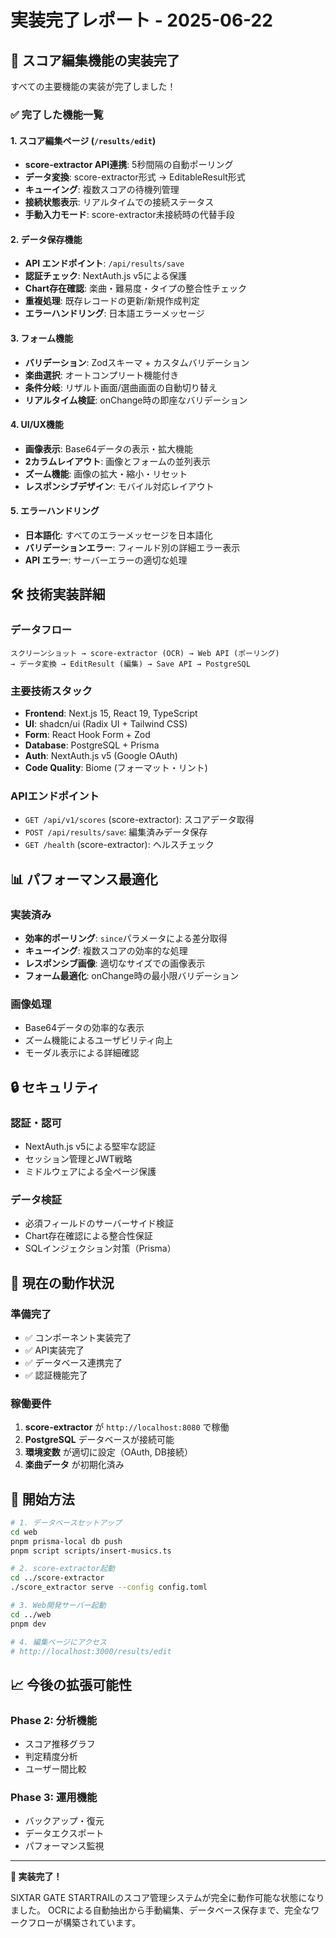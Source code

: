 # 実装完了レポート - 2025-06-22

## 🎉 スコア編集機能の実装完了

すべての主要機能の実装が完了しました！

### ✅ 完了した機能一覧

#### 1. スコア編集ページ (`/results/edit`)
- **score-extractor API連携**: 5秒間隔の自動ポーリング
- **データ変換**: score-extractor形式 → EditableResult形式
- **キューイング**: 複数スコアの待機列管理
- **接続状態表示**: リアルタイムでの接続ステータス
- **手動入力モード**: score-extractor未接続時の代替手段

#### 2. データ保存機能
- **API エンドポイント**: `/api/results/save`
- **認証チェック**: NextAuth.js v5による保護
- **Chart存在確認**: 楽曲・難易度・タイプの整合性チェック
- **重複処理**: 既存レコードの更新/新規作成判定
- **エラーハンドリング**: 日本語エラーメッセージ

#### 3. フォーム機能
- **バリデーション**: Zodスキーマ + カスタムバリデーション
- **楽曲選択**: オートコンプリート機能付き
- **条件分岐**: リザルト画面/選曲画面の自動切り替え
- **リアルタイム検証**: onChange時の即座なバリデーション

#### 4. UI/UX機能
- **画像表示**: Base64データの表示・拡大機能
- **2カラムレイアウト**: 画像とフォームの並列表示
- **ズーム機能**: 画像の拡大・縮小・リセット
- **レスポンシブデザイン**: モバイル対応レイアウト

#### 5. エラーハンドリング
- **日本語化**: すべてのエラーメッセージを日本語化
- **バリデーションエラー**: フィールド別の詳細エラー表示
- **API エラー**: サーバーエラーの適切な処理

## 🛠️ 技術実装詳細

### データフロー
```
スクリーンショット → score-extractor (OCR) → Web API (ポーリング) 
→ データ変換 → EditResult (編集) → Save API → PostgreSQL
```

### 主要技術スタック
- **Frontend**: Next.js 15, React 19, TypeScript
- **UI**: shadcn/ui (Radix UI + Tailwind CSS)
- **Form**: React Hook Form + Zod
- **Database**: PostgreSQL + Prisma
- **Auth**: NextAuth.js v5 (Google OAuth)
- **Code Quality**: Biome (フォーマット・リント)

### APIエンドポイント
- `GET /api/v1/scores` (score-extractor): スコアデータ取得
- `POST /api/results/save`: 編集済みデータ保存
- `GET /health` (score-extractor): ヘルスチェック

## 📊 パフォーマンス最適化

### 実装済み
- **効率的ポーリング**: `since`パラメータによる差分取得
- **キューイング**: 複数スコアの効率的な処理
- **レスポンシブ画像**: 適切なサイズでの画像表示
- **フォーム最適化**: onChange時の最小限バリデーション

### 画像処理
- Base64データの効率的な表示
- ズーム機能によるユーザビリティ向上
- モーダル表示による詳細確認

## 🔒 セキュリティ

### 認証・認可
- NextAuth.js v5による堅牢な認証
- セッション管理とJWT戦略
- ミドルウェアによる全ページ保護

### データ検証
- 必須フィールドのサーバーサイド検証
- Chart存在確認による整合性保証
- SQLインジェクション対策（Prisma）

## 🎯 現在の動作状況

### 準備完了
- ✅ コンポーネント実装完了
- ✅ API実装完了
- ✅ データベース連携完了
- ✅ 認証機能完了

### 稼働要件
1. **score-extractor** が `http://localhost:8080` で稼働
2. **PostgreSQL** データベースが接続可能
3. **環境変数** が適切に設定（OAuth, DB接続）
4. **楽曲データ** が初期化済み

## 🚀 開始方法

```bash
# 1. データベースセットアップ
cd web
pnpm prisma-local db push
pnpm script scripts/insert-musics.ts

# 2. score-extractor起動
cd ../score-extractor
./score_extractor serve --config config.toml

# 3. Web開発サーバー起動
cd ../web
pnpm dev

# 4. 編集ページにアクセス
# http://localhost:3000/results/edit
```

## 📈 今後の拡張可能性

### Phase 2: 分析機能
- スコア推移グラフ
- 判定精度分析
- ユーザー間比較

### Phase 3: 運用機能
- バックアップ・復元
- データエクスポート
- パフォーマンス監視

---

**🎊 実装完了！**

SIXTAR GATE STARTRAILのスコア管理システムが完全に動作可能な状態になりました。
OCRによる自動抽出から手動編集、データベース保存まで、完全なワークフローが構築されています。